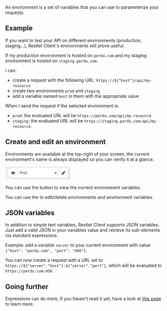 An environment is a set of variables that you can use to parameterize your requests.

<a class="anchor" name="example"></a>
## Example

If you want to test your API on different environments (production, staging...), Restlet Client's environments
will prove useful.

If my production environment is hosted on `perdu.com` and my staging environment is hosted on `staging.perdu.com`.

I can:

* create a request with the following URL: `https://${"host"}/api/my-resource`
* create two environments `prod` and `staging`
* add a variable named `host` in them with the appropriate value

When I send the request if the selected environment is:

* `prod`: the evaluated URL will be `https://perdu.com/api/my-resource`
* `staging`: the evaluated URL will be `https://staging.perdu.com/api/my-resource`.

<a class="anchor" name="create-and-edit-an-environment"></a>
## Create and edit an environment

Environments are available at the top-right of your screen, the current environment's name is always displayed so you can verify it at a glance.

<!-- IN SCREENSHOT: ENVIRONMENT_CHOOSER -->
![environments position on screen](./images/environments.png)

You can use the <i class="fa fa-eye" aria-hidden="true"></i> button to view the current environment variables.

You can use the <i class="fa fa-pencil" aria-hidden="true"></i> to edit/delete environments and environment variables.

<a class="anchor" name="json-variables"></a>
## JSON variables

In addition to simple text variables, Restlet Client supports JSON variables. Just add a valid JSON in your variables value and retrieve its sub-elements via standard expressions.

Example: add a variable `server` to your current environment with value `{"host": "perdu.com", "port": "456"}`.

You can now create a request with a URL set to `https://${"server"."host"}:${"server"."port"}`, which will be evaluated to `https://perdu.com:456`.

<a class="anchor" name="going-further"></a>
## Going further

Expressions can do more, if you haven't read it yet, have a look at [this page](./expressions) to learn more.
